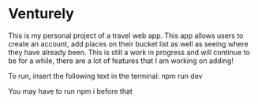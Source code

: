 # Venturely

This is my personal project of a travel web app. This app allows users to create an account, add places on their bucket list as well as seeing where they have already been. This is still a work in progress and will continue to be for a while, there are a lot of features that I am working on adding!

To run, insert the following text in the terminal: npm run dev

You may have to run npm i before that

